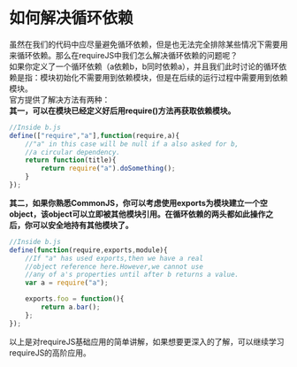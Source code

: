 # 如何解决循环依赖  

虽然在我们的代码中应尽量避免循环依赖，但是也无法完全排除某些情况下需要用来循环依赖。那么在requireJS中我们怎么解决循环依赖的问题呢？  
如果你定义了一个循环依赖（a依赖b，b同时依赖a），并且我们此时讨论的循环依赖是指：模块初始化不需要用到依赖模块，但是在后续的运行过程中需要用到依赖模块。  
官方提供了解决方法有两种：  
__其一，可以在模块已经定义好后用require()方法再获取依赖模块。__  
```js
//Inside b.js
define(["require","a"],function(require,a){
    //"a" in this case will be null if a also asked for b,
    //a circular dependency.
    return function(title){
        return require("a").doSomething();
    }
});
```  
__其二，如果你熟悉CommonJS，你可以考虑使用exports为模块建立一个空object，该object可以立即被其他模块引用。在循环依赖的两头都如此操作之后，你可以安全地持有其他模块了。__  
```js
//Inside b.js
define(function(require,exports,module){
    //If "a" has used exports,then we have a real 
    //object reference here.However,we cannot use
    //any of a's properties until after b returns a value.
    var a = require("a");

    exports.foo = function(){
        return a.bar();
    };
});
```  
以上是对requireJS基础应用的简单讲解，如果想要更深入的了解，可以继续学习requireJS的高阶应用。